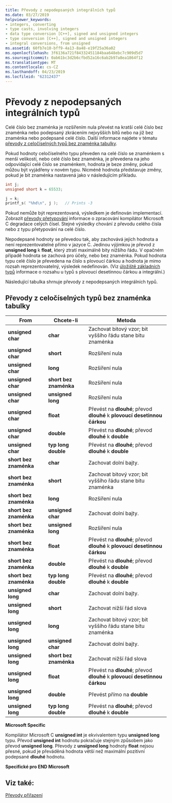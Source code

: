 ```yaml
---
title: Převody z nepodepsaných integrálních typů
ms.date: 03/27/2019
helpviewer_keywords:
- integers, converting
- type casts, involving integers
- data type conversion [C++], signed and unsigned integers
- type conversion [C++], signed and unsigned integers
- integral conversions, from unsigned
ms.assetid: 60fb7e10-bff9-4a13-8a48-e19f25a36a02
ms.openlocfilehash: 3f6136a721f84332451184baa648ebc7c909d5d7
ms.sourcegitcommit: 0ab61bc3d2b6cfbd52a16c6ab2b97a8ea1864f12
ms.translationtype: MT
ms.contentlocale: cs-CZ
ms.lasthandoff: 04/23/2019
ms.locfileid: "62312437"
---
```

# <a name="conversions-from-unsigned-integral-types"></a>Převody z nepodepsaných integrálních typů

Celé číslo bez znaménka je rozšířením nula převést na kratší celé číslo bez znaménka nebo podepsaný zkrácením nejvyšších bitů nebo na již bez znaménka nebo podepsané celé číslo. Další informace najdete v tématu [převody z celočíselných typů bez znaménka tabulky](#conversions-from-unsigned-integral-types-table).

Pokud hodnoty celočíselného typu převeden na celé číslo se znaménkem s menší velikostí, nebo celé číslo bez znaménka, je převedena na jeho odpovídající celé číslo se znaménkem, hodnota je beze změny, pokud můžou být vyjádřeny v novém typu. Nicméně hodnota představuje změny, pokud je bit znaménka nastavená jako v následujícím příkladu.

```C
int j;
unsigned short k = 65533;

j = k;
printf_s( "%hd\n", j );   // Prints -3
```

Pokud nemůže být reprezentovaná, výsledkem je definován implementací. Zobrazit [převody přetypování](../c-language/type-cast-conversions.md) informace o zpracování kompilátor Microsoft C degradace celých čísel. Stejné výsledky chování z převodu celého čísla nebo z typu přetypování na celé číslo.

Nepodepsané hodnoty se převedou tak, aby zachovává jejich hodnota a není reprezentovatelné přímo v jazyce C. Jedinou výjimkou je převod z **unsigned long** k **float**, který ztratí maximálně bity nižšího řádu. V opačném případě hodnota se zachová pro účely, nebo bez znaménka. Pokud hodnota typu celé číslo je převedena na číslo s plovoucí čárkou a hodnota je mimo rozsah reprezentovatelný, výsledek nedefinován. (Viz [úložiště základních typů](../c-language/storage-of-basic-types.md) informace o rozsahu u typů s plovoucí desetinnou čárkou a integrální.)

Následující tabulka shrnuje převody z nepodepsaných integrálních typů.

## <a name="conversions-from-unsigned-integral-types-table"></a>Převody z celočíselných typů bez znaménka tabulky

|From|Chcete-li|Metoda|
|----------|--------|------------|
|**unsigned char**|**char**|Zachovat bitový vzor; bit vyššího řádu stane bitu znaménka|
|**unsigned char**|**short**|Rozšíření nula|
|**unsigned char**|**long**|Rozšíření nula|
|**unsigned char**|**short bez znaménka**|Rozšíření nula|
|**unsigned char**|**unsigned long**|Rozšíření nula|
|**unsigned char**|**float**|Převést na **dlouhé**; převod **dlouhé** k **plovoucí desetinnou čárkou**|
|**unsigned char**|**double**|Převést na **dlouhé**; převod **dlouhé** k **double**|
|**unsigned char**|**typ long double**|Převést na **dlouhé**; převod **dlouhé** k **double**|
|**short bez znaménka**|**char**|Zachovat dolní bajty.|
|**short bez znaménka**|**short**|Zachovat bitový vzor; bit vyššího řádu stane bitu znaménka|
|**short bez znaménka**|**long**|Rozšíření nula|
|**short bez znaménka**|**unsigned char**|Zachovat dolní bajty.|
|**short bez znaménka**|**unsigned long**|Rozšíření nula|
|**short bez znaménka**|**float**|Převést na **dlouhé**; převod **dlouhé** k **plovoucí desetinnou čárkou**|
|**short bez znaménka**|**double**|Převést na **dlouhé**; převod **dlouhé** k **double**|
|**short bez znaménka**|**typ long double**|Převést na **dlouhé**; převod **dlouhé** k **double**|
|**unsigned long**|**char**|Zachovat dolní bajty.|
|**unsigned long**|**short**|Zachovat nižší řád slova|
|**unsigned long**|**long**|Zachovat bitový vzor; bit vyššího řádu stane bitu znaménka|
|**unsigned long**|**unsigned char**|Zachovat dolní bajty.|
|**unsigned long**|**short bez znaménka**|Zachovat nižší řád slova|
|**unsigned long**|**float**|Převést na **dlouhé**; převod **dlouhé** k **plovoucí desetinnou čárkou**|
|**unsigned long**|**double**|Převést přímo na **double**|
|**unsigned long**|**typ long double**|Převést na **dlouhé**; převod **dlouhé** k **double**|

**Microsoft Specific**

Kompilátor Microsoft C **unsigned int** je ekvivalentem typu **unsigned long** typu. Převod **unsigned int** hodnotu pokračuje stejným způsobem jako převod **unsigned long**. Převody z **unsigned long** hodnoty **float** nejsou přesné, pokud je převáděná hodnota větší než maximální pozitivní podepsané **dlouhé** hodnotu.

**Specifické pro END Microsoft**

## <a name="see-also"></a>Viz také:

[Převody přiřazení](../c-language/assignment-conversions.md)
